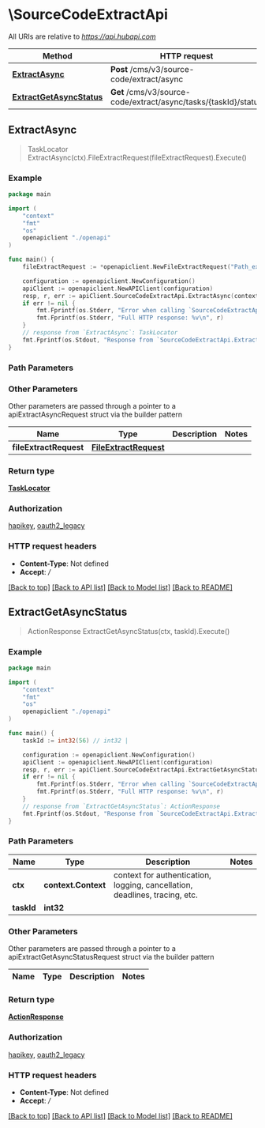 # \SourceCodeExtractApi

All URIs are relative to *https://api.hubapi.com*

Method | HTTP request | Description
------------- | ------------- | -------------
[**ExtractAsync**](SourceCodeExtractApi.md#ExtractAsync) | **Post** /cms/v3/source-code/extract/async | 
[**ExtractGetAsyncStatus**](SourceCodeExtractApi.md#ExtractGetAsyncStatus) | **Get** /cms/v3/source-code/extract/async/tasks/{taskId}/status | 



## ExtractAsync

> TaskLocator ExtractAsync(ctx).FileExtractRequest(fileExtractRequest).Execute()



### Example

```go
package main

import (
    "context"
    "fmt"
    "os"
    openapiclient "./openapi"
)

func main() {
    fileExtractRequest := *openapiclient.NewFileExtractRequest("Path_example") // FileExtractRequest | 

    configuration := openapiclient.NewConfiguration()
    apiClient := openapiclient.NewAPIClient(configuration)
    resp, r, err := apiClient.SourceCodeExtractApi.ExtractAsync(context.Background()).FileExtractRequest(fileExtractRequest).Execute()
    if err != nil {
        fmt.Fprintf(os.Stderr, "Error when calling `SourceCodeExtractApi.ExtractAsync``: %v\n", err)
        fmt.Fprintf(os.Stderr, "Full HTTP response: %v\n", r)
    }
    // response from `ExtractAsync`: TaskLocator
    fmt.Fprintf(os.Stdout, "Response from `SourceCodeExtractApi.ExtractAsync`: %v\n", resp)
}
```

### Path Parameters



### Other Parameters

Other parameters are passed through a pointer to a apiExtractAsyncRequest struct via the builder pattern


Name | Type | Description  | Notes
------------- | ------------- | ------------- | -------------
 **fileExtractRequest** | [**FileExtractRequest**](FileExtractRequest.md) |  | 

### Return type

[**TaskLocator**](TaskLocator.md)

### Authorization

[hapikey](../README.md#hapikey), [oauth2_legacy](../README.md#oauth2_legacy)

### HTTP request headers

- **Content-Type**: Not defined
- **Accept**: */*

[[Back to top]](#) [[Back to API list]](../README.md#documentation-for-api-endpoints)
[[Back to Model list]](../README.md#documentation-for-models)
[[Back to README]](../README.md)


## ExtractGetAsyncStatus

> ActionResponse ExtractGetAsyncStatus(ctx, taskId).Execute()



### Example

```go
package main

import (
    "context"
    "fmt"
    "os"
    openapiclient "./openapi"
)

func main() {
    taskId := int32(56) // int32 | 

    configuration := openapiclient.NewConfiguration()
    apiClient := openapiclient.NewAPIClient(configuration)
    resp, r, err := apiClient.SourceCodeExtractApi.ExtractGetAsyncStatus(context.Background(), taskId).Execute()
    if err != nil {
        fmt.Fprintf(os.Stderr, "Error when calling `SourceCodeExtractApi.ExtractGetAsyncStatus``: %v\n", err)
        fmt.Fprintf(os.Stderr, "Full HTTP response: %v\n", r)
    }
    // response from `ExtractGetAsyncStatus`: ActionResponse
    fmt.Fprintf(os.Stdout, "Response from `SourceCodeExtractApi.ExtractGetAsyncStatus`: %v\n", resp)
}
```

### Path Parameters


Name | Type | Description  | Notes
------------- | ------------- | ------------- | -------------
**ctx** | **context.Context** | context for authentication, logging, cancellation, deadlines, tracing, etc.
**taskId** | **int32** |  | 

### Other Parameters

Other parameters are passed through a pointer to a apiExtractGetAsyncStatusRequest struct via the builder pattern


Name | Type | Description  | Notes
------------- | ------------- | ------------- | -------------


### Return type

[**ActionResponse**](ActionResponse.md)

### Authorization

[hapikey](../README.md#hapikey), [oauth2_legacy](../README.md#oauth2_legacy)

### HTTP request headers

- **Content-Type**: Not defined
- **Accept**: */*

[[Back to top]](#) [[Back to API list]](../README.md#documentation-for-api-endpoints)
[[Back to Model list]](../README.md#documentation-for-models)
[[Back to README]](../README.md)

